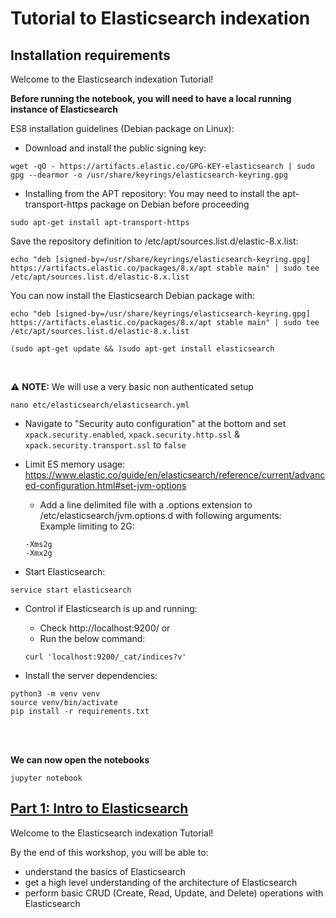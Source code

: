 # Tutorial to Elasticsearch indexation
## Installation requirements

Welcome to the Elasticsearch indexation Tutorial!

**Before running the notebook, you will need to have a local running instance of Elasticsearch**

ES8 installation guidelines (Debian package on Linux):

- Download and install the public signing key:
```shell
wget -qO - https://artifacts.elastic.co/GPG-KEY-elasticsearch | sudo gpg --dearmor -o /usr/share/keyrings/elasticsearch-keyring.gpg
```
- Installing from the APT repository:
You may need to install the apt-transport-https package on Debian before proceeding
```shell
sudo apt-get install apt-transport-https
```

Save the repository definition to /etc/apt/sources.list.d/elastic-8.x.list:
```shell
echo "deb [signed-by=/usr/share/keyrings/elasticsearch-keyring.gpg] https://artifacts.elastic.co/packages/8.x/apt stable main" | sudo tee /etc/apt/sources.list.d/elastic-8.x.list
```
You can now install the Elasticsearch Debian package with:
```shell
echo "deb [signed-by=/usr/share/keyrings/elasticsearch-keyring.gpg] https://artifacts.elastic.co/packages/8.x/apt stable main" | sudo tee /etc/apt/sources.list.d/elastic-8.x.list
```
```shell
(sudo apt-get update && )sudo apt-get install elasticsearch
```
<br/>

:warning: **NOTE:** We will use a very basic non authenticated setup

```shell
nano etc/elasticsearch/elasticsearch.yml
```

- Navigate to "Security auto configuration" at the bottom and set `xpack.security.enabled`, `xpack.security.http.ssl` & `xpack.security.transport.ssl` to `false`

- Limit ES memory usage:<br/>
https://www.elastic.co/guide/en/elasticsearch/reference/current/advanced-configuration.html#set-jvm-options
  - Add a line delimited file with a .options extension to /etc/elasticsearch/jvm.options.d with following arguments:<br/>
  Example limiting to 2G:<br/>
  ```
  -Xms2g
  -Xmx2g
  ```

- Start Elasticsearch:
```shell
service start elasticsearch
```
- Control if Elasticsearch is up and running:
  - Check http://localhost:9200/ or
  - Run the below command:
   ```shell
   curl 'localhost:9200/_cat/indices?v'
   ```

- Install the server dependencies:
```
python3 -m venv venv
source venv/bin/activate
pip install -r requirements.txt
```
<br/><br/>

**We can now open the notebooks**
```
jupyter notebook
```

## [Part 1: Intro to Elasticsearch](http://localhost:8888/notebooks/elasticsearch_tutorial.ipynb)

Welcome to the Elasticsearch indexation Tutorial!

By the end of this workshop, you will be able to:

- understand the basics of Elasticsearch
- get a high level understanding of the architecture of Elasticsearch
- perform basic CRUD (Create, Read, Update, and Delete) operations with Elasticsearch


